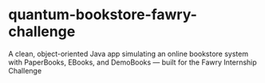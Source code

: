 # quantum-bookstore-fawry-challenge
 A clean, object-oriented Java app simulating an online bookstore system with PaperBooks, EBooks, and DemoBooks — built for the Fawry Internship Challenge
